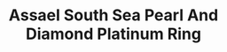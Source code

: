 ---
title: Assael South Sea Pearl And Diamond Platinum Ring
description: |
  Brilliant Round Diamonds are perfectly hand set around this show stopping South Sea Cultured Pearl.
specs: |
  South Sea Cultured Pearl Ring, 16.6 - 17.5mm, set in Platinum with Diamonds, 16 Round Diamonds, 3.08 ctw.
images:
  - image_path: /uploads/assael-south-sea-pearl-and-diamond-platinum-ring.jpg
_category:
order: 3
categories:
  - rings
---